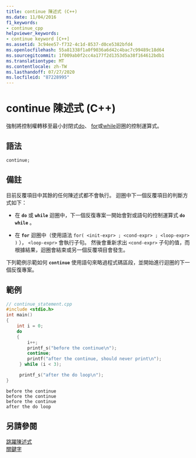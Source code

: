 ```yaml
---
title: continue 陳述式 (C++)
ms.date: 11/04/2016
f1_keywords:
- continue_cpp
helpviewer_keywords:
- continue keyword [C++]
ms.assetid: 3c94ee57-f732-4c1d-8537-d0ce5382bfd4
ms.openlocfilehash: 55a81338f1a0f9036a6d42c4bac7c99489c18d64
ms.sourcegitcommit: 1f009ab0f2cc4a177f2d1353d5a38f164612bdb1
ms.translationtype: MT
ms.contentlocale: zh-TW
ms.lasthandoff: 07/27/2020
ms.locfileid: "87228995"
---
```

# <a name="continue-statement-c"></a>continue 陳述式 (C++)

強制將控制權轉移至最小封閉式[do](../cpp/do-while-statement-cpp.md)、 [for](../cpp/for-statement-cpp.md)或[while](../cpp/while-statement-cpp.md)迴圈的控制運算式。

## <a name="syntax"></a>語法

```
continue;
```

## <a name="remarks"></a>備註

目前反覆項目中其餘的任何陳述式都不會執行。 迴圈中下一個反覆項目的判斷方式如下：

- 在 **`do`** 或 **`while`** 迴圈中，下一個反復專案一開始會對或語句的控制運算式 **`do`** **`while`** 。

- 在 **`for`** 迴圈中（使用語法 `for( <init-expr> ; <cond-expr> ; <loop-expr> )` ）， `<loop-expr>` 會執行子句。 然後會重新求出 `<cond-expr>` 子句的值，而根據結果，迴圈會結束或另一個反覆項目會發生。

下列範例示範如何 **`continue`** 使用語句來略過程式碼區段，並開始進行迴圈的下一個反復專案。

## <a name="example"></a>範例

```cpp
// continue_statement.cpp
#include <stdio.h>
int main()
{
    int i = 0;
    do
    {
        i++;
        printf_s("before the continue\n");
        continue;
        printf("after the continue, should never print\n");
     } while (i < 3);

     printf_s("after the do loop\n");
}
```

```Output
before the continue
before the continue
before the continue
after the do loop
```

## <a name="see-also"></a>另請參閱

[跳躍陳述式](../cpp/jump-statements-cpp.md)<br/>
[關鍵字](../cpp/keywords-cpp.md)
